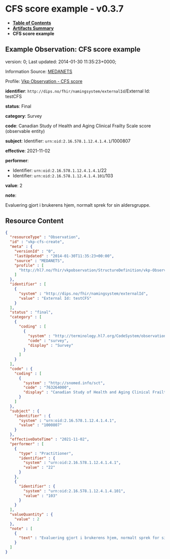 # CFS score example - v0.3.7

* [**Table of Contents**](toc.md)
* [**Artifacts Summary**](artifacts.md)
* **CFS score example**

## Example Observation: CFS score example

version: 0; Last updated: 2014-01-30 11:35:23+0000; 

Information Source: [MEDANETS](https://simplifier.net/resolve?scope=hl7.fhir.no.basis@2.2.2&canonical=http://fhir.org/packages/hl7.fhir.no.basis/MEDANETS)

Profile: [Vkp Observation - CFS score](StructureDefinition-vkp-Observation-CFSscore.md)

**identifier**: `http://dips.no/fhir/namingsystem/externalId`/External Id: testCFS

**status**: Final

**category**: Survey

**code**: Canadian Study of Health and Aging Clinical Frailty Scale score (observable entity)

**subject**: Identifier: `urn:oid:2.16.578.1.12.4.1.4.1`/1000807

**effective**: 2021-11-02

**performer**: 

* Identifier: `urn:oid:2.16.578.1.12.4.1.4.1`/22
* Identifier: `urn:oid:2.16.578.1.12.4.1.4.101`/103

**value**: 2

**note**: 

> 

Evaluering gjort i brukerens hjem, normalt sprek for sin aldersgruppe.




## Resource Content

```json
{
  "resourceType" : "Observation",
  "id" : "vkp-cfs-create",
  "meta" : {
    "versionId" : "0",
    "lastUpdated" : "2014-01-30T11:35:23+00:00",
    "source" : "MEDANETS",
    "profile" : [
      "http://hl7.no/fhir/vkpobservation/StructureDefinition/vkp-Observation-CFSscore"
    ]
  },
  "identifier" : [
    {
      "system" : "http://dips.no/fhir/namingsystem/externalId",
      "value" : "External Id: testCFS"
    }
  ],
  "status" : "final",
  "category" : [
    {
      "coding" : [
        {
          "system" : "http://terminology.hl7.org/CodeSystem/observation-category",
          "code" : "survey",
          "display" : "Survey"
        }
      ]
    }
  ],
  "code" : {
    "coding" : [
      {
        "system" : "http://snomed.info/sct",
        "code" : "763264000",
        "display" : "Canadian Study of Health and Aging Clinical Frailty Scale score (observable entity)"
      }
    ]
  },
  "subject" : {
    "identifier" : {
      "system" : "urn:oid:2.16.578.1.12.4.1.4.1",
      "value" : "1000807"
    }
  },
  "effectiveDateTime" : "2021-11-02",
  "performer" : [
    {
      "type" : "Practitioner",
      "identifier" : {
        "system" : "urn:oid:2.16.578.1.12.4.1.4.1",
        "value" : "22"
      }
    },
    {
      "identifier" : {
        "system" : "urn:oid:2.16.578.1.12.4.1.4.101",
        "value" : "103"
      }
    }
  ],
  "valueQuantity" : {
    "value" : 2
  },
  "note" : [
    {
      "text" : "Evaluering gjort i brukerens hjem, normalt sprek for sin aldersgruppe."
    }
  ]
}

```
